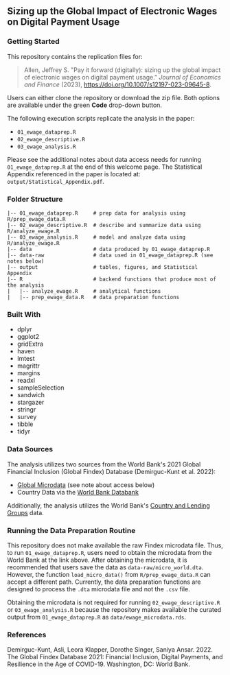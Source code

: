 ## Sizing up the Global Impact of Electronic Wages on Digital Payment Usage

### Getting Started

This repository contains the replication files for: 

> Allen, Jeffrey S. "Pay it forward (digitally): sizing up the global impact of electronic wages on digital payment usage." *Journal of Economics and Finance* (2023), https://doi.org/10.1007/s12197-023-09645-8. 

Users can either clone the repository or download the zip file. Both options are available under the green **Code** drop-down button.

The following execution scripts replicate the analysis in the paper: 

* `01_ewage_dataprep.R`
* `02_ewage_descriptive.R`
* `03_ewage_analysis.R`

Please see the additional notes about data access needs for running `01_ewage_dataprep.R` at the end of this welcome page. The Statistical Appendix referenced in the paper is located at: `output/Statistical_Appendix.pdf`.

### Folder Structure

```
|-- 01_ewage_dataprep.R     # prep data for analysis using R/prep_ewage_data.R
|-- 02_ewage_descriptive.R  # describe and summarize data using R/analyze_ewage.R  
|-- 03_ewage_analysis.R     # model and analyze data using R/analyze_ewage.R
|-- data                    # data produced by 01_ewage_dataprep.R
|-- data-raw                # data used in 01_ewage_dataprep.R (see notes below) 
|-- output                  # tables, figures, and Statistical Appendix
|-- R                       # backend functions that produce most of the analysis
|   |-- analyze_ewage.R     # analytical functions
|   |-- prep_ewage_data.R   # data preparation functions
```

### Built With

* dplyr
* ggplot2
* gridExtra
* haven
* lmtest
* magrittr
* margins
* readxl
* sampleSelection
* sandwich
* stargazer
* stringr
* survey
* tibble
* tidyr

### Data Sources

The analysis utilizes two sources from the World Bank's 2021 Global Financial Inclusion (Global Findex) Database (Demirguc-Kunt et al. 2022): 

* [Global Microdata](https://microdata.worldbank.org/index.php/catalog/4607) (see note about access below)
* Country Data via the [World Bank Databank](https://databank.worldbank.org/source/global-financial-inclusion)

Additionally, the analysis utilizes the World Bank's [Country and Lending Groups](https://datahelpdesk.worldbank.org/knowledgebase/articles/906519-world-bank-country-and-lending-groups) data. 

### Running the Data Preparation Routine

This repository does not make available the raw Findex microdata file. Thus, to 
run `01_ewage_dataprep.R`, users need to obtain the microdata from the World Bank 
at the link above. After obtaining the microdata, it is recommended that users
save the data as `data-raw/micro_world.dta`. However, the function `load_micro_data()` from `R/prep_ewage_data.R` can accept a different path. Currently, the data preparation functions are designed to process the `.dta`
microdata file and not the `.csv` file. 

Obtaining the microdata is not required for running `02_ewage_descriptive.R` or 
`03_ewage_analysis.R` because the repository makes available the curated output 
from `01_ewage_dataprep.R` as `data/ewage_microdata.rds`. 

### References

Demirguc-Kunt, Asli, Leora Klapper, Dorothe Singer, Saniya Ansar. 2022. The Global Findex Database 2021: Financial Inclusion, Digital Payments, and Resilience in the Age of COVID-19. Washington, DC: World Bank.

